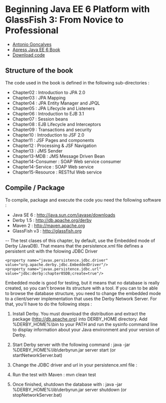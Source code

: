 # Beginning Java EE 6 Platform with GlassFish 3: From Novice to Professional

* [Antonio Goncalves](http://www.antoniogoncalves.org) 
* [Apress Java EE 6 Book](http://apress.com/book/view/9781430219545)
* [Download code](http://kenai.com/projects/beginningee6/sources/src/show/chapters/trunk)
 
## Structure of the book

The code used in the book is defined in the following sub-directories :
* Chapter02 : Introduction to JPA 2.0
* Chapter03 : JPA Mapping
* Chapter04 : JPA Entity Manager and JPQL
* Chapter05 : JPA Lifecycle and Listeners
* Chapter06 : Introduction to EJB 3.1
* Chapter07 : Session beans
* Chapter08 : EJB Lifecycle and Interceptors
* Chapter09 : Transactions and security
* Chapter10 : Introduction to JSF 2.0
* Chapter11 : JSF Pages and components
* Chapter12 : Processing & JSF Navigation
* Chapter13 : JMS Sender
* Chapter13-MDB : JMS Message Driven Bean
* Chapter14-Consumer : SOAP Web service consumer
* Chapter14-Service : SOAP Web service
* Chapter15-Resource : RESTful Web service

## Compile / Package
To compile, package and execute the code you need the following software :
* Java SE 6 : http://java.sun.com/javase/downloads
* Derby 1.5 : http://db.apache.org/derby
* Maven 2 : http://maven.apache.org
* GlassFish v3 : http://glassfish.org


--
The test clases of this chapter, by default, use the Embedded mode of Derby (JavaDB). That means that the persistence.xml file defines a persistent unit with the folowing JDBC Driver

    <property name="javax.persistence.jdbc.driver" value="org.apache.derby.jdbc.EmbeddedDriver"/>
    <property name="javax.persistence.jdbc.url" value="jdbc:derby:chapter05DB;create=true"/>

Embedded mode is good for testing, but it means that no database is really created, so you can't browse its structure with a tool. If you can to be able to browse the database structure, you need to change the embedded mode to a client/server implementation that uses the Derby Network Server. For that, you'll have to do the following steps :

1. Install Derby. You must download the distribution and extract the package (http://db.apache.org) into DERBY_HOME directory. Add %DERBY_HOME%\bin to your PATH and run the sysinfo command line to display information about your Java environment and your version of Derby.
2. Start Derby server with the following command : java -jar %DERBY_HOME%\lib\derbyrun.jar server start (or startNetworkServer.bat)
3. Change the JDBC driver and url in your persistence.xml file :

    <property name="javax.persistence.jdbc.driver" value="org.apache.derby.jdbc.ClientDriver"/>
    <property name="javax.persistence.jdbc.url" value="jdbc:derby://localhost:1527/chapter05DB;create=true"/>

4. Run the test with Maven : mvn clean test
5. Once finished, shutdown the database with : java -jar %DERBY_HOME%\lib\derbyrun.jar server shutdown (or stopNetworkServer.bat)
